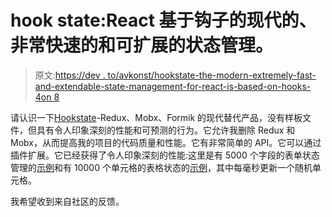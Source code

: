 # hook state:React 基于钩子的现代的、非常快速的和可扩展的状态管理。

> 原文:[https://dev . to/avkonst/hookstate-the-modern-extremely-fast-and-extendable-state-management-for-react-is-based-on-hooks-4on 8](https://dev.to/avkonst/hookstate-the-modern-extremely-fast-and-extendable-state-management-for-react-that-is-based-on-hooks-4on8)

请认识一下[Hookstate](https://hookstate.netlify.com/)-Redux、Mobx、Formik 的现代替代产品，没有样板文件，但具有令人印象深刻的性能和可预测的行为。它允许我删除 Redux 和 Mobx，从而提高我的项目的代码质量和性能。它有非常简单的 API。它可以通过插件扩展。它已经获得了令人印象深刻的性能:这里是有 5000 个字段的表单状态管理的[示例](https://hookstate.netlify.com/performance-demo-large-form)和有 10000 个单元格的表格状态的[示例](https://hookstate.netlify.com/performance-demo-large-table)，其中每毫秒更新一个随机单元格。

我希望收到来自社区的反馈。